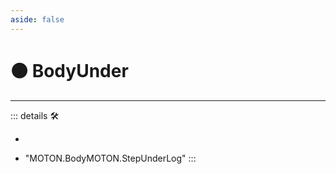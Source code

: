 ```yaml
---
aside: false
---
```

# 🟠 <motor>BodyUnder</motor>

---

<!-- =================================================== -->
<!-- =================================================== -->
<!-- =================================================== -->
<!-- =================================================== -->
<!-- =================================================== -->
::: details 🛠

-

- "MOTON.BodyMOTON.StepUnderLog"
:::
